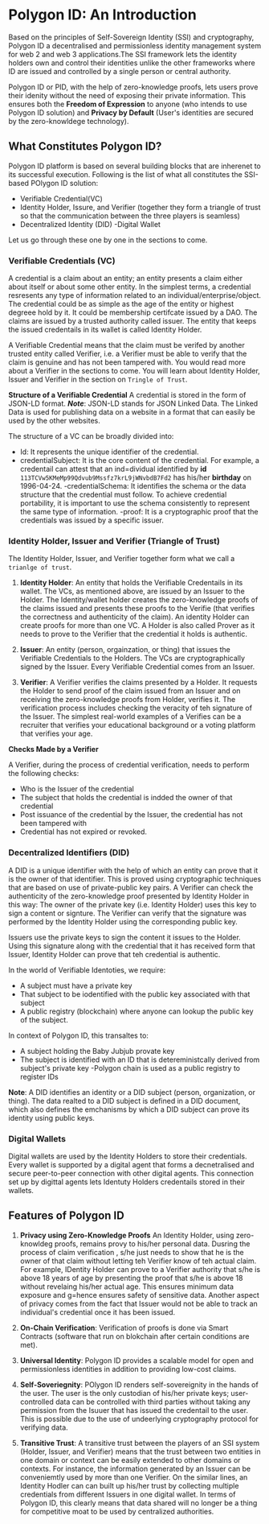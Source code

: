 # Polygon ID: An Introduction

Based on the principles of Self-Sovereign Identity (SSI) and cryptography, Polygon ID a decentralised and permissionless identity management system for web 2 and web 3 applications.The SSI framework  lets the identity holders own and control their identities unlike the other frameworks where ID are issued and controlled by a single person or central authority. 

Polygon ID or PID, with the help of zero-knowledge proofs, lets users prove their idenity without the need of exposing their private information. This ensures both the **Freedom of Expression** to anyone (who intends to use Polygon ID solution) and **Privacy by Default** (User's identities are secured by the zero-knowldege technology).

## What Constitutes Polygon ID?

Polygon ID platform is based on several building blocks that are inherenet to its successful execution. Following is the list of what all constitutes the SSI-based POlygon ID solution:

- Verifiable Credential(VC)
- Identity Holder, Issure, and Verifier (together they form a triangle of trust so that the communication between the three players is seamless)
- Decentralized Identity (DID)
-Digital Wallet

Let us go through these one by one in the sections to come.

### Verifiable Credentials (VC)
A credential is a claim about an entity; an entity presents a claim either about itself or about some other entity. In the simplest terms, a credential resresents  any type of information related to an individual/enterprise/object. The credential could be as simple as the age of the entity or highest degreee hold by it. It could be  membership certifcate issued by a DAO. The claims are issued by a trusted authority called issuer.  The entity that keeps the issued credentails in its wallet is called Identity Holder.  

A Verifiable Credential means that the claim must be verifed by another trusted entity called Verifier, i.e. a Verifier must be able to verify that the claim is genuine and has not been tampered with. You would read more about a Verifier in the sections to come. You will learn about Identity Holder, Issuer and Verifier in the section on `Tringle of Trust`. 

**Structure of a Verifiable Credential**
 A credential is stored in the form of JSON-LD format. 
 ***Note***: JSON-LD  stands for JSON Linked Data. The Linked Data is used for publishing data on a website in a format that can easily be used by the other websites. 

 The structure of a VC can be broadly divided into:
 - Id: It represents the unique identifier of the credential.
 - credentialSubject: It is the core content of the credential. For example, a credentail can attest that an ind=dividual identified by  **id** `113TCVw5KMeMp99Qdvub9Mssfz7krL9jWNvbdB7Fd2` has his/her **birthday** on 1996-04-24.
 -credentialSchema: It identifies the schema or the data structure that the credential must follow. To achieve credential portability, it is important to use the schema consistently to represent the same type of information.
 -proof: It is a cryptographic proof that the credentials was issued by a specific issuer. 

### Identity Holder, Issuer and Verifier (Triangle of Trust)

The Identity Holder, Issuer, and Verifier together form what we call a `trianlge of trust`. 

1. **Identity Holder**: An entity that holds the Verifiable Credentails in its wallet. The VCs, as mentioned above, are issued by an Issuer to the Holder. The Identity/wallet holder creates the zero-knowledge proofs of the claims issued and presents these proofs to the Verifie (that verifies the correctness and authenticity of the claim). An identity Holder can create proofs for more than one VC. A Holder is also called Prover as it needs to prove to the Verifier that the credential it holds is authentic. 

2. **Issuer**: An entity (person, orgainzation, or thing) that issues the Verifiable Credentials to the Holders. The VCs are cryptographically signed by the Issuer. Every Verifiable Credential comes from an Issuer. 

3. **Verifier**: A Verifier verifies the claims presented by a Holder. It requests the Holder to send proof of the claim issued from an Issuer and on receiving the zero-knowledge proofs from Holder, verifies it. The verification process includes checking the veracity of teh signature of the Issuer. The simplest real-world examples of a Verifies can be a recruiter that verifies your educational background or a voting platform that verifies your age. 

**Checks Made by a Verifier**

A Verifier, during the process of credential verification, needs to perform the following checks:

- Who is the Issuer of the credential
- The subject that holds the credential is indded the owner of that credential
- Post issuance of the credential by the Issuer, the credential has not been tampered with
- Credential has not expired or revoked. 
 

### Decentralized Identifiers (DID)

A DID is a unique identifier with the help of which an entity can prove that it is the owner of that identifier. This is proved using cryptographic techniques that are based on use of private-public key pairs. A Verifier can check the authenticity of the zero-knowledge proof presented by Identity Holder in this way: The owner of the private key (i.e. Identity Holder) uses this key to sign a content or signture. The Verifier can verify that  the signature was performed by the Identity Holder using the corresponding public key. 

Issuers use the private keys to sign the content it issues to the Holder. Using this signature along with the credential that it has received form that Issuer, Identity Holder can prove that teh credential is authentic. 

In the world of Verifiable Identoties, we require:

- A subject must have a private key
- That subject to be iodentified with the public key associated with that subject
- A public registry (blockchain) where anyone can lookup the public key of the subject. 

In context of Polygon ID, this transaltes to:

- A subject holding the Baby Jubjub  provate key
- The subject is identified with an ID that is detereministcally derived from subject's private key
-Polygon chain is used as a public registry  to register IDs

**Note**: A DID identifies an identity or a DID subject (person, organization, or thing). The data realted to a DID subject is defined in a DID document, which also defines the emchanisms by which a DID subject can prove its identity using public keys.  

### Digital Wallets

Digital wallets are used by the Identity Holders to store their credentials. Every wallet is supported by a digital agent that forms a decnetralised and secure peer-to-peer connection with other digital agents. This connection set up by digittal agents lets Identuty Holders credentails stored in their wallets. 

## Features of Polygon ID

1. **Privacy using Zero-Knowledge Proofs** An Identity Holder, using zero-knowldeg proofs, remains provy to his/her personal data. Dusring the process of claim verification , s/he just needs to show that he is the owner of that claim without letting teh Verifier know of teh actual claim. For example, IDentity Holder can prove to a Verifier authority that s/he is above 18 years of age by presenting the proof that s/he is above 18 without revelaing his/her actual age. This ensures minimum data exposure and g=hence ensures safety of sensitive data. 
Another aspect of privacy comes from the fact that Issuer would not be able to track  an individual's credential once it has been issued. 
2. **On-Chain Verification**: Verification of proofs is done via Smart Contracts (software that run on blokchain after certain conditions are met). 
3. **Universal Identity**: Polygon ID provides a scalable model for open and permissionless identities in addition to providing low-cost claims. 

4. **Self-Soveriegnity**: POlygon ID renders self-sovereignity in the hands of the user. The user is the only custodian of his/her private keys; user-controlled data can be controlled with third parties without taking any permission from the Isuuer that has issued the credentail to the user. This is possible due to the use of undeerlying cryptography protocol for verifying data. 

5. **Transitive Trust**: A transitive trust between the players of an SSI system (Holder, Issuer, and Verifier) means that the trust between two entities in one domain or context can be easily extended to other domains or contexts. For instance, the information generated by an Issuer can be conveniemtly used by more than one Verifier. On the similar lines, an Identity Hodler can  can built up his/her trust by collecting multiple credentials from different Issuers in one digital wallet. In terms of Polygon ID, this clearly means that data shared will no longer be a thing for competitive moat to be used by centralized authorities. 




